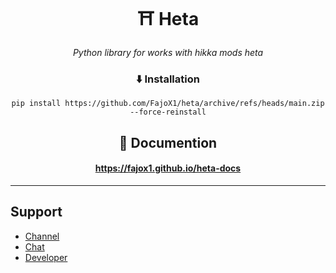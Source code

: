 <div align=center><h1>⛩ Heta</h1>
<i>Python library for works with hikka mods heta</i>

### ⬇️ Installation
<pre><code>pip install https://github.com/FajoX1/heta/archive/refs/heads/main.zip --force-reinstall</code></pre>

## 📁 Documention
#### https://fajox1.github.io/heta-docs

<hr>
</div>

## Support

- <a href="https://t.me/heta_lib">Channel</a><br>
- <a href="https://t.me/HetaLibChat">Chat</a><br>
- <a href="https://t.me/fajox">Developer</a>
